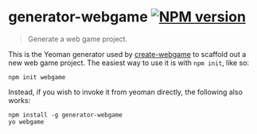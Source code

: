 # generator-webgame [![NPM version][npm-image]][npm-url]

> Generate a web game project.

This is the Yeoman generator used by [create-webgame][create-webgame] to scaffold out a new web game project.  The easiest way to use it is with `npm init`, like so:

```
npm init webgame
```

Instead, if you wish to invoke it from yeoman directly, the following also works:

```
npm install -g generator-webgame
yo webgame
```

[create-webgame]: https://github.com/ScriptaGames/create-webgame
[npm-image]: https://badge.fury.io/js/generator-webgame.svg
[npm-url]: https://npmjs.org/package/generator-webgame
[travis-image]: https://travis-ci.org/ScriptaGames/generator-webgame.svg?branch=master
[travis-url]: https://travis-ci.org/ScriptaGames/generator-webgame
[daviddm-image]: https://david-dm.org/ScriptaGames/generator-webgame.svg?theme=shields.io
[daviddm-url]: https://david-dm.org/ScriptaGames/generator-webgame
